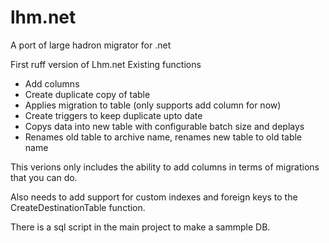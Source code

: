 # lhm.net
A port of large hadron migrator for .net

First ruff version of Lhm.net
Existing functions

* Add columns
* Create duplicate copy of table
* Applies migration to table (only supports add column for now)
* Create triggers to keep duplicate upto date
* Copys data into new table with configurable batch size and deplays
* Renames old table to archive name, renames new table to old table name

This verions only includes the ability to add columns in terms of
migrations that you can do.

Also needs to add support for custom indexes and foreign keys to the
CreateDestinationTable function.

There is a sql script in the main project to make a sammple DB. 
